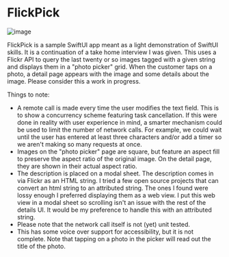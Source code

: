 # FlickPick

![image](https://github.com/weitzel926/FlickPic/assets/3514194/75e50148-9611-4d0f-a40c-67cb516cc0c2)

FlickPick is a sample SwiftUI app meant as a light demonstration of SwiftUI skills.  It is a continuation of a take home interview I was given.  This uses a Flickr API to query the last twenty or so images tagged with a given string and displays them in a "photo picker" grid.  When the customer taps on a photo, a detail page appears with the image and some details about the image.  Please consider this a work in progress. 

Things to note:

- A remote call is made every time the user modifies the text field.  This is to show a concurrency scheme featuring task cancellation.  If this were done in reality with user experience in mind, a smarter mechanism could be used to limit the number of network calls.  For example, we could wait until the user has entered at least three characters and/or add a timer so we aren't making so many requests at once.
- Images on the "photo picker" page are square, but feature an aspect fill to preserve the aspect ratio of the original image.  On the detail page, they are shown in their actual aspect ratio.
- The description is placed on a modal sheet.  The description comes in via Flickr as an HTML string.  I tried a few open source projects that can convert an html string to an attributed string.  The ones I found were lossy enough I preferred displaying them as a web view.  I put this web view in a modal sheet so scrolling isn't an issue with the rest of the details UI.  It would be my preference to handle this with an attributed string.
- Please note that the network call itself is not (yet) unit tested.
- This has some voice over support for accessibility, but it is not complete.  Note that tapping on a photo in the picker will read out the title of the photo. 
